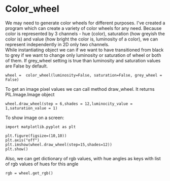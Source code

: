 # Color_wheel

We may need to generate color wheels for different purposes. I've created a program which can create a variety of color wheels for any need. Because color is represented by 3 channels - hue (color), saturation (how greyish the color is) and value (how bright the color is, luminosity of a color), we can represent independently in 2D only two channels. <br>
While instantiating object we can if we want to have transitioned from black to grey if we want to change only luminosity or saturation of wheel or both of them. If grey_wheel setting is true than luminosity and saturation values are False by default.
```
wheel =  color_wheel(luminosity=False, saturation=False, grey_wheel = False)
```
To get an image pixel values we can call method draw_wheel. It returns PIL.Image.Image object
```
wheel.draw_wheel(step = 6,shades = 12,luminocity_value = 1,saturation_value = 1)
```
To show image on a screen:
```
import matplotlib.pyplot as plt 

plt.figure(figsize=(10,10))
plt.axis("off")
plt.imshow(wheel.draw_wheel(step=15,shades=12))
plt.show()
```
Also, we can get dictionary of rgb values, with hue angles as keys with list of rgb values of hues for this angle
```
rgb = wheel.get_rgb()
```

